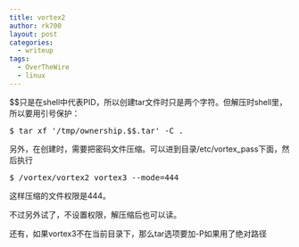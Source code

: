 ```yaml
---
title: vortex2
author: rk700
layout: post
categories:
  - writeup
tags:
  - OverTheWire
  - linux
---
```

$$只是在shell中代表PID，所以创建tar文件时只是两个字符。但解压时shell里，所以要用引号保护：

<pre class="lang:sh decode:true " >$ tar xf '/tmp/ownership.$$.tar' -C .</pre>

另外，在创建时，需要把密码文件压缩。可以进到目录/etc/vortex_pass下面，然后执行

<pre class="lang:sh decode:true " >$ /vortex/vortex2 vortex3 --mode=444</pre>

这样压缩的文件权限是444。

不过另外试了，不设置权限，解压缩后也可以读。

还有，如果vortex3不在当前目录下，那么tar选项要加-P如果用了绝对路径

